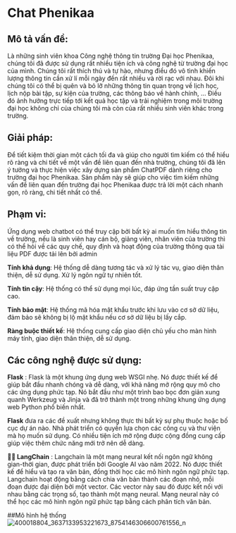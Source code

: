 
<!-- @import "[TOC]" {cmd="toc" depthFrom=1 depthTo=6 orderedList=false} -->

# Chat Phenikaa

## Mô tả vấn đề:
Là những sinh viên khoa Công nghệ thông tin trường Đại học Phenikaa, chúng tôi đã được sử dụng rất nhiều tiện ích và công nghệ từ trường đại học của mình. Chúng tôi rất thích thú và tự hào, nhưng điều đó vô tình khiến lượng thông tin cần xử lí mỗi ngày đến rất nhiều và rời rạc với nhau. Đôi khi chúng tôi có thể bị quên và bỏ lỡ những thông tin quan trọng về lịch học, lịch nộp bài tập, sự kiện của trường, các thông báo về hành chính, … Điều đó ảnh hưởng trực tiếp tới kết quả học tập và trải nghiệm trong môi trường đại học không chỉ của chúng tôi mà còn của rất nhiều sinh viên khác trong trường.

## Giải pháp:
   Để tiết kiệm thời gian một cách tối đa và giúp cho người tìm kiếm có thể hiểu rõ ràng và chi tiết về một vấn đề liên quan đến nhà trường, chúng tôi đã lên ý tưởng và thực hiện việc xây dựng sản phẩm ChatPDF dành riêng cho trường đại học Phenikaa. Sản phẩm này sẽ giúp cho việc tìm kiếm những vấn đề liên quan đến trường đại học Phenikaa được trả lời một cách nhanh gọn, rõ ràng, chi tiết nhất có thể.

## Phạm vi:
Ứng dụng web chatbot có thể truy cập bởi bất kỳ ai muốn tìm hiểu thông tin về trường, nếu là sinh viên hay cán bộ, giảng viên, nhân viên của trường thì có thể hỏi về các quy chế, quy định và hoạt động của trường thông qua tài liệu PDF được tải lên bởi admin

**Tính khả dụng**: Hệ thống dễ dàng tương tác và xử lý tác vụ, giao diện thân thiện, dễ sử dụng. Xử lý ngôn ngữ tự nhiên tốt.

**Tính tin cậy**: Hệ thống có thể sử dụng mọi lúc, đáp ứng tần suất truy cập cao.

**Tính bảo mật**: Hệ thống mã hóa mật khẩu trước khi lưu vào cơ sở dữ liệu, đảm bảo sẽ không bị lộ mật khẩu nếu cơ sở dữ liệu bị lấy cắp.

**Ràng buộc thiết kế**: Hệ thống cung cấp giao diện chủ yếu cho màn hình máy tính, giao diện thân thiện, dễ sử dụng. 

## Các công nghệ được sử dụng: 
    
**Flask** : Flask là một khung ứng dụng web WSGI nhẹ. Nó được thiết kế để giúp bắt đầu nhanh chóng và dễ dàng, với khả năng mở rộng quy mô cho các ứng dụng phức tạp. Nó bắt đầu như một trình bao bọc đơn giản xung quanh Werkzeug và Jinja và đã trở thành một trong những khung ứng dụng web Python phổ biến nhất.

**Flask** đưa ra các đề xuất nhưng không thực thi bất kỳ sự phụ thuộc hoặc bố cục dự án nào. Nhà phát triển có quyền lựa chọn các công cụ và thư viện mà họ muốn sử dụng. Có nhiều tiện ích mở rộng được cộng đồng cung cấp giúp việc thêm chức năng mới trở nên dễ dàng.

**🦜️🔗 LangChain** : Langchain là một mạng neural kết nối ngôn ngữ không gian-thời gian, được phát triển bởi Google AI vào năm 2022. Nó được thiết kế để hiểu và tạo ra văn bản, đồng thời học các mô hình ngôn ngữ phức tạp. Langchain hoạt động bằng cách chia văn bản thành các đoạn nhỏ, mỗi đoạn được đại diện bởi một vector. Các vector này sau đó được kết nối với nhau bằng các trọng số, tạo thành một mạng neural. Mạng neural này có thể học các mô hình ngôn ngữ phức tạp bằng cách phân tích văn bản.

##Mô hình hệ thống
   ![400018804_3637133953221673_8754146306600761556_n](https://github.com/khuyen293/Undefined/assets/96454951/01220c13-0300-4dbb-b37b-a930f05a6439)






